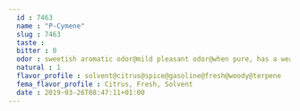 ```yaml
---
  id : 7463
  name : "P-Cymene"
  slug : 7463
  taste : 
  bitter : 0
  odor : sweetish aromatic odor@mild pleasant odor@when pure, has a weak citrus odor
  natural : 1
  flavor_profile : solvent@citrus@spice@gasoline@fresh@woody@terpene
  fema_flavor_profile : Citrus, Fresh, Solvent
  date : 2019-03-26T08:47:11+01:00
---
```



